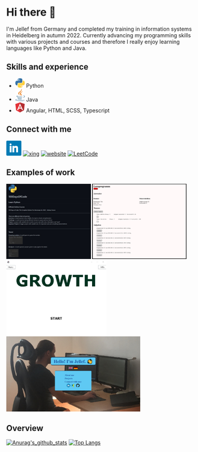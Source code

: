 # Hi there 👋

I'm Jellef from Germany and completed my training in information systems in Heidelberg in autumn 2022. Currently advancing my programming skills with various projects and courses and therefore I really enjoy learning languages like Python and Java.


## Skills and experience
* <img src= "https://github.com/JellefAbbenseth/JellefAbbenseth/blob/main/src/assets/logos/python_logo.png" width = 25> Python
* <img src= "https://github.com/JellefAbbenseth/JellefAbbenseth/blob/main/src/assets/logos/java_logo.png" width = 25> Java
* <img src= "https://github.com/JellefAbbenseth/JellefAbbenseth/blob/main/src/assets/logos/angular_logo.png" width = 25>  Angular, HTML, SCSS, Typescript

## Connect with me

[<img src='https://github.com/JellefAbbenseth/JellefAbbenseth/blob/main/src/assets/logos/linkedin_logo.png' alt='linkedin' height='40'>](https://www.linkedin.com/in/jellef-abbenseth/)
[<img src='https://zangano.de/wp-content/uploads/2019/05/xing-icon-logo-png-transparent-450x529.png' alt='xing' height='40'>](https://www.xing.com/profile/Jellef_Abbenseth)
[<img src='https://cdn4.iconfinder.com/data/icons/social-media-logos-6/512/92-icloud-512.png' alt='website' height='40'>](https://jellefabbenseth.github.io/JellefAbbenseth/) 
[<img src='https://smlpoints.com/wp-content/uploads/LeetCode_logo.png' alt='LeetCode' height='40'>](https://leetcode.com/Schaddow/) 

## Examples of work
[<img src="https://github.com/JellefAbbenseth/100DaysOfCode/blob/main/Pictures/Readme%20Teaser.jpg" height="200" />](https://github.com/JellefAbbenseth/100DaysOfCode)
[<img src="https://github.com/JellefAbbenseth/JellefAbbenseth/blob/main/src/assets/project-photos/Home_User.jpg" height="200" />](https://github.com/JellefAbbenseth/schoolProject)
[<img src="https://github.com/JellefAbbenseth/Software-playground/blob/main/Intermediate/Java/GrowthV2/Dokumentation/Bilder/Startbildschirm_ohneSpielstand.jpg" height="200" />](https://github.com/JellefAbbenseth/Software-playground/tree/main/Intermediate/Java/GrowthV2)
[<img src="https://github.com/JellefAbbenseth/JellefAbbenseth/blob/main/src/assets/project-photos/portfolio_mainpage.jpg" height="200" />](https://jellefabbenseth.github.io/JellefAbbenseth/)

## Overview
[![Anurag's_github_stats](https://github-readme-stats.vercel.app/api?username=JellefAbbenseth)](https://github.com/anuraghazra/github-readme-stats)
[![Top Langs](https://github-readme-stats.vercel.app/api/top-langs/?username=JellefAbbenseth&layout=compact)](https://github.com/anuraghazra/github-readme-stats)

